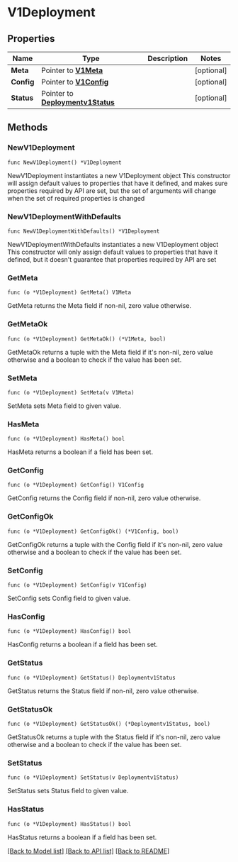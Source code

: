 # V1Deployment

## Properties

Name | Type | Description | Notes
------------ | ------------- | ------------- | -------------
**Meta** | Pointer to [**V1Meta**](V1Meta.md) |  | [optional] 
**Config** | Pointer to [**V1Config**](V1Config.md) |  | [optional] 
**Status** | Pointer to [**Deploymentv1Status**](Deploymentv1Status.md) |  | [optional] 

## Methods

### NewV1Deployment

`func NewV1Deployment() *V1Deployment`

NewV1Deployment instantiates a new V1Deployment object
This constructor will assign default values to properties that have it defined,
and makes sure properties required by API are set, but the set of arguments
will change when the set of required properties is changed

### NewV1DeploymentWithDefaults

`func NewV1DeploymentWithDefaults() *V1Deployment`

NewV1DeploymentWithDefaults instantiates a new V1Deployment object
This constructor will only assign default values to properties that have it defined,
but it doesn't guarantee that properties required by API are set

### GetMeta

`func (o *V1Deployment) GetMeta() V1Meta`

GetMeta returns the Meta field if non-nil, zero value otherwise.

### GetMetaOk

`func (o *V1Deployment) GetMetaOk() (*V1Meta, bool)`

GetMetaOk returns a tuple with the Meta field if it's non-nil, zero value otherwise
and a boolean to check if the value has been set.

### SetMeta

`func (o *V1Deployment) SetMeta(v V1Meta)`

SetMeta sets Meta field to given value.

### HasMeta

`func (o *V1Deployment) HasMeta() bool`

HasMeta returns a boolean if a field has been set.

### GetConfig

`func (o *V1Deployment) GetConfig() V1Config`

GetConfig returns the Config field if non-nil, zero value otherwise.

### GetConfigOk

`func (o *V1Deployment) GetConfigOk() (*V1Config, bool)`

GetConfigOk returns a tuple with the Config field if it's non-nil, zero value otherwise
and a boolean to check if the value has been set.

### SetConfig

`func (o *V1Deployment) SetConfig(v V1Config)`

SetConfig sets Config field to given value.

### HasConfig

`func (o *V1Deployment) HasConfig() bool`

HasConfig returns a boolean if a field has been set.

### GetStatus

`func (o *V1Deployment) GetStatus() Deploymentv1Status`

GetStatus returns the Status field if non-nil, zero value otherwise.

### GetStatusOk

`func (o *V1Deployment) GetStatusOk() (*Deploymentv1Status, bool)`

GetStatusOk returns a tuple with the Status field if it's non-nil, zero value otherwise
and a boolean to check if the value has been set.

### SetStatus

`func (o *V1Deployment) SetStatus(v Deploymentv1Status)`

SetStatus sets Status field to given value.

### HasStatus

`func (o *V1Deployment) HasStatus() bool`

HasStatus returns a boolean if a field has been set.


[[Back to Model list]](../README.md#documentation-for-models) [[Back to API list]](../README.md#documentation-for-api-endpoints) [[Back to README]](../README.md)


